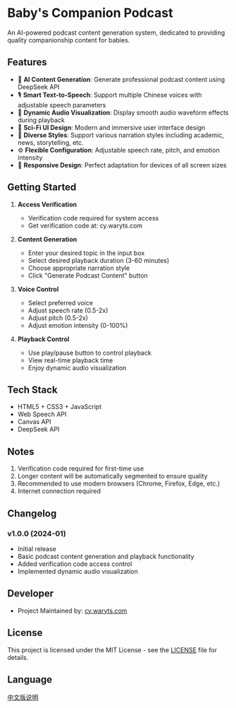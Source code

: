 # Baby's Companion Podcast

An AI-powered podcast content generation system, dedicated to providing quality companionship content for babies.

## Features

- 🤖 **AI Content Generation**: Generate professional podcast content using DeepSeek API
- 🎙️ **Smart Text-to-Speech**: Support multiple Chinese voices with adjustable speech parameters
- 🌊 **Dynamic Audio Visualization**: Display smooth audio waveform effects during playback
- 🎨 **Sci-Fi UI Design**: Modern and immersive user interface design
- 🎯 **Diverse Styles**: Support various narration styles including academic, news, storytelling, etc.
- ⚙️ **Flexible Configuration**: Adjustable speech rate, pitch, and emotion intensity
- 📱 **Responsive Design**: Perfect adaptation for devices of all screen sizes

## Getting Started

1. **Access Verification**
   - Verification code required for system access
   - Get verification code at: cy.waryts.com

2. **Content Generation**
   - Enter your desired topic in the input box
   - Select desired playback duration (3-60 minutes)
   - Choose appropriate narration style
   - Click "Generate Podcast Content" button

3. **Voice Control**
   - Select preferred voice
   - Adjust speech rate (0.5-2x)
   - Adjust pitch (0.5-2x)
   - Adjust emotion intensity (0-100%)

4. **Playback Control**
   - Use play/pause button to control playback
   - View real-time playback time
   - Enjoy dynamic audio visualization

## Tech Stack

- HTML5 + CSS3 + JavaScript
- Web Speech API
- Canvas API
- DeepSeek API

## Notes

1. Verification code required for first-time use
2. Longer content will be automatically segmented to ensure quality
3. Recommended to use modern browsers (Chrome, Firefox, Edge, etc.)
4. Internet connection required

## Changelog

### v1.0.0 (2024-01)
- Initial release
- Basic podcast content generation and playback functionality
- Added verification code access control
- Implemented dynamic audio visualization

## Developer

- Project Maintained by: [cy.waryts.com](https://cy.waryts.com)

## License

This project is licensed under the MIT License - see the [LICENSE](LICENSE) file for details.

## Language

[中文版说明](README.md) 
